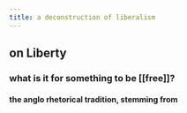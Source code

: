 ```yaml
---
title: a deconstruction of liberalism
---
```


## on Liberty
### what is it for something to be [[free]]?
#### the anglo rhetorical tradition, stemming from
